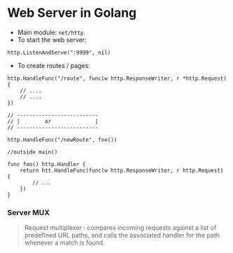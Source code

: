 # Web Server in Golang

- Main module: `net/http`.
- To start the web server:

```golang
http.ListenAndServe(":9999", nil)
```

- To create routes / pages:

```golang
http.HandleFunc("/route", func(w http.ResponseWriter, r *http.Request) {
	// ....
	// ....
})

// --------------------------
// |		or 				|
// --------------------------

http.HandleFunc("/newRoute", foo())

//outside main()

func foo() http.Handler {
	return htt.HandleFunc(func(w http.ResponseWriter, r http.Request) {
		// ...
	})
}
```

### Server MUX

> Request multiplexer : compares incoming requests against a list of predefined URL paths, and calls the associated handler for the path whenever a match is found.


